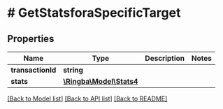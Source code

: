 # # GetStatsforaSpecificTarget

## Properties

Name | Type | Description | Notes
------------ | ------------- | ------------- | -------------
**transactionId** | **string** |  |
**stats** | [**\Ringba\Model\Stats4**](Stats4.md) |  |

[[Back to Model list]](../../README.md#models) [[Back to API list]](../../README.md#endpoints) [[Back to README]](../../README.md)
